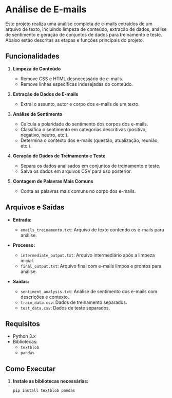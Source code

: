 # Análise de E-mails

Este projeto realiza uma análise completa de e-mails extraídos de um arquivo de texto, incluindo limpeza de conteúdo, extração de dados, análise de sentimento e geração de conjuntos de dados para treinamento e teste. Abaixo estão descritas as etapas e funções principais do projeto.

## Funcionalidades

1. **Limpeza de Conteúdo**
   - Remove CSS e HTML desnecessário de e-mails.
   - Remove linhas específicas indesejadas do conteúdo.

2. **Extração de Dados de E-mails**
   - Extrai o assunto, autor e corpo dos e-mails de um texto.

3. **Análise de Sentimento**
   - Calcula a polaridade do sentimento dos corpos dos e-mails.
   - Classifica o sentimento em categorias descritivas (positivo, negativo, neutro, etc.).
   - Determina o contexto dos e-mails (questão, atualização, reunião, etc.).

4. **Geração de Dados de Treinamento e Teste**
   - Separa os dados analisados em conjuntos de treinamento e teste.
   - Salva os dados em arquivos CSV para uso posterior.

5. **Contagem de Palavras Mais Comuns**
   - Conta as palavras mais comuns no corpo dos e-mails.

## Arquivos e Saídas

- **Entrada:**
  - `emails_treinamento.txt`: Arquivo de texto contendo os e-mails para análise.

- **Processo:**
  - `intermediate_output.txt`: Arquivo intermediário após a limpeza inicial.
  - `final_output.txt`: Arquivo final com e-mails limpos e prontos para análise.

- **Saídas:**
  - `sentiment_analysis.txt`: Análise de sentimento dos e-mails com descrições e contexto.
  - `train_data.csv`: Dados de treinamento separados.
  - `test_data.csv`: Dados de teste separados.

## Requisitos

- Python 3.x
- Bibliotecas:
  - `textblob`
  - `pandas`

## Como Executar

1. **Instale as bibliotecas necessárias:**
   ```bash
   pip install textblob pandas
